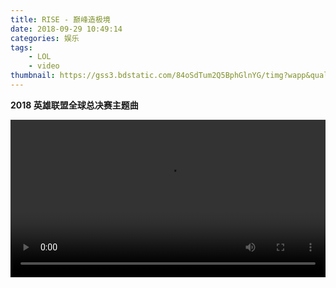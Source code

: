 ```yaml
---
title: RISE - 巅峰造极境
date: 2018-09-29 10:49:14
categories: 娱乐
tags: 
	- LOL
	- video
thumbnail: https://gss3.bdstatic.com/84oSdTum2Q5BphGlnYG/timg?wapp&quality=80&size=b150_150&subsize=20480&cut_x=0&cut_w=0&cut_y=0&cut_h=0&sec=1369815402&srctrace&di=92d43c740baeb2f0a45cb3afc9cfa30d&wh_rate=null&src=http%3A%2F%2Fimgsrc.baidu.com%2Fforum%2Fpic%2Fitem%2F377adab44aed2e73af4253468b01a18b87d6fa35.jpg
---
```


**2018 英雄联盟全球总决赛主题曲**

<!-- <iframe 
	style="width: 100%; height: 28vw;"
	autoPlay="false"
	src="http://112.90.53.154/vcloud1049.tc.qq.com/1049_M0129600004OHJyg1ho6vG1001585158.f40.mp4?vkey=66DFBEE5353555E7FA4474ED17B20611024530A849765FC5B745363F19C1EB539B55E508AB3C763DAEBD9638E0D5866FDAE24CE39CCFAE307A7815C2F74EB4ED312363B76D722B6E43B277DA3465137296D3B018A859DAB9" 
	frameborder=0 allowfullscreen>
</iframe> -->

<video width="100%" controls preload>
    <source src="http://112.90.53.154/vcloud1049.tc.qq.com/1049_M0129600004OHJyg1ho6vG1001585158.f40.mp4?vkey=66DFBEE5353555E7FA4474ED17B20611024530A849765FC5B745363F19C1EB539B55E508AB3C763DAEBD9638E0D5866FDAE24CE39CCFAE307A7815C2F74EB4ED312363B76D722B6E43B277DA3465137296D3B018A859DAB9" type="video/mp4">
</video>

